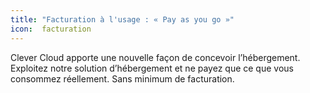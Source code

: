 ```yaml
---
title: "Facturation à l'usage : « Pay as you go »"
icon:  facturation
---
```

Clever Cloud apporte une nouvelle façon de concevoir l’hébergement. Exploitez
notre solution d’hébergement et ne payez que ce que vous consommez réellement.
Sans minimum de facturation.
